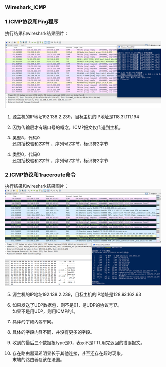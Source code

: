 ### Wireshark_ICMP 

### 1.ICMP协议和Ping程序   

执行结果和wireshark结果图片：  

![Image text](pic1.png) 

1. 源主机的IP地址192.138.2.239，目标主机的IP地址是118.31.111.194  

2. 因为传输层才有端口号的概念，ICMP报文仅传送到主机。  

3. 类型8，代码0  
还包括校验和2字节 ，序列号2字节，标识符2字节  

4. 类型0，代码0  
还包括校验和2字节 ，序列号2字节，标识符2字节  

### 2.ICMP协议和Traceroute命令  

执行结果和wireshark结果图片：  
![Image text](pic2.png)  

5. 源主机的IP地址192.138.2.239，目标主机的IP地址是128.93.162.63  

6. 如果发送了UDP数据包，则不是01，是UDP的协议号17。  
如果不是用UDP，则用ICMP的1。  

7. 具体的字段内容不同。  

8. 具体的字段内容不同，并没有更多的字段。  

9. 收到的最后三个数据报type是0，表示不是TTL用完返回的错误报文。  

10. 存在路由器延迟明显长于其他连接，甚至还存在超时现象。  
末端的路由器应该在法国。  


